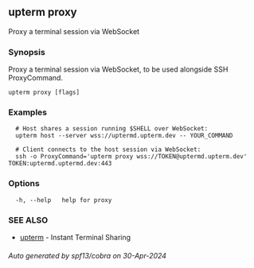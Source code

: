 ## upterm proxy

Proxy a terminal session via WebSocket

### Synopsis

Proxy a terminal session via WebSocket, to be used alongside SSH ProxyCommand.

```
upterm proxy [flags]
```

### Examples

```
  # Host shares a session running $SHELL over WebSocket:
  upterm host --server wss://uptermd.upterm.dev -- YOUR_COMMAND

  # Client connects to the host session via WebSocket:
  ssh -o ProxyCommand='upterm proxy wss://TOKEN@uptermd.upterm.dev' TOKEN:uptermd.uptermd.dev:443
```

### Options

```
  -h, --help   help for proxy
```

### SEE ALSO

* [upterm](upterm.md)	 - Instant Terminal Sharing

###### Auto generated by spf13/cobra on 30-Apr-2024
